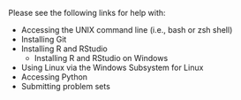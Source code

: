 Please see the following links for help with:

 - Accessing the UNIX command line (i.e., bash or zsh shell)
 - Installing Git
 - Installing R and RStudio
   - Installing R and RStudio on Windows
 - Using Linux via the Windows Subsystem for Linux
 - Accessing Python
 - Submitting problem sets
